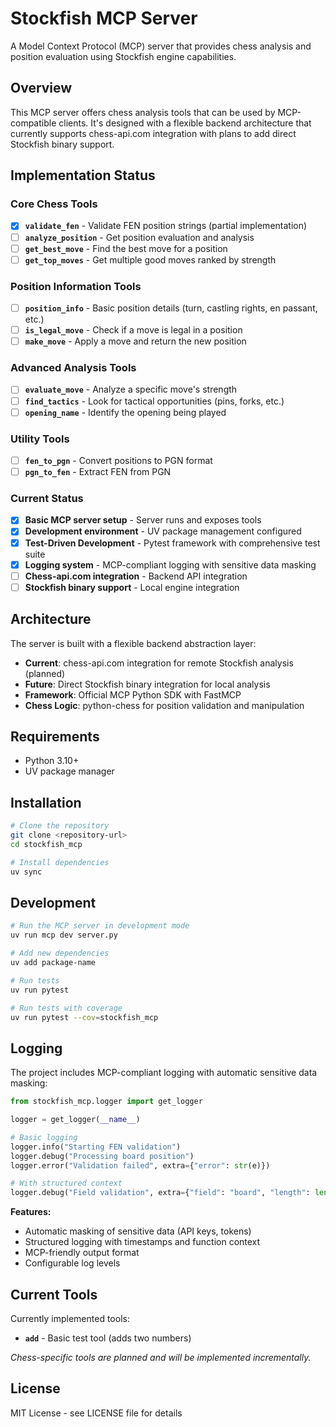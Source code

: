 # Stockfish MCP Server

A Model Context Protocol (MCP) server that provides chess analysis and position evaluation using Stockfish engine capabilities.

## Overview

This MCP server offers chess analysis tools that can be used by MCP-compatible clients. It's designed with a flexible backend architecture that currently supports chess-api.com integration with plans to add direct Stockfish binary support.

## Implementation Status

### Core Chess Tools
- [x] **`validate_fen`** - Validate FEN position strings (partial implementation)
- [ ] **`analyze_position`** - Get position evaluation and analysis 
- [ ] **`get_best_move`** - Find the best move for a position
- [ ] **`get_top_moves`** - Get multiple good moves ranked by strength

### Position Information Tools
- [ ] **`position_info`** - Basic position details (turn, castling rights, en passant, etc.)
- [ ] **`is_legal_move`** - Check if a move is legal in a position
- [ ] **`make_move`** - Apply a move and return the new position

### Advanced Analysis Tools
- [ ] **`evaluate_move`** - Analyze a specific move's strength
- [ ] **`find_tactics`** - Look for tactical opportunities (pins, forks, etc.)
- [ ] **`opening_name`** - Identify the opening being played

### Utility Tools
- [ ] **`fen_to_pgn`** - Convert positions to PGN format
- [ ] **`pgn_to_fen`** - Extract FEN from PGN

### Current Status
- [x] **Basic MCP server setup** - Server runs and exposes tools
- [x] **Development environment** - UV package management configured
- [x] **Test-Driven Development** - Pytest framework with comprehensive test suite
- [x] **Logging system** - MCP-compliant logging with sensitive data masking
- [ ] **Chess-api.com integration** - Backend API integration
- [ ] **Stockfish binary support** - Local engine integration

## Architecture

The server is built with a flexible backend abstraction layer:

- **Current**: chess-api.com integration for remote Stockfish analysis (planned)
- **Future**: Direct Stockfish binary integration for local analysis
- **Framework**: Official MCP Python SDK with FastMCP
- **Chess Logic**: python-chess for position validation and manipulation

## Requirements

- Python 3.10+
- UV package manager

## Installation

```bash
# Clone the repository
git clone <repository-url>
cd stockfish_mcp

# Install dependencies
uv sync
```

## Development

```bash
# Run the MCP server in development mode
uv run mcp dev server.py

# Add new dependencies
uv add package-name

# Run tests
uv run pytest

# Run tests with coverage
uv run pytest --cov=stockfish_mcp
```

## Logging

The project includes MCP-compliant logging with automatic sensitive data masking:

```python
from stockfish_mcp.logger import get_logger

logger = get_logger(__name__)

# Basic logging
logger.info("Starting FEN validation")
logger.debug("Processing board position")
logger.error("Validation failed", extra={"error": str(e)})

# With structured context
logger.debug("Field validation", extra={"field": "board", "length": len(value)})
```

**Features:**
- Automatic masking of sensitive data (API keys, tokens)
- Structured logging with timestamps and function context
- MCP-friendly output format
- Configurable log levels

## Current Tools

Currently implemented tools:
- **`add`** - Basic test tool (adds two numbers)

*Chess-specific tools are planned and will be implemented incrementally.*

## License

MIT License - see LICENSE file for details